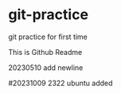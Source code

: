 # git-practice
git practice for first time

This is Github Readme

20230510 add newline

#20231009 2322 ubuntu added
